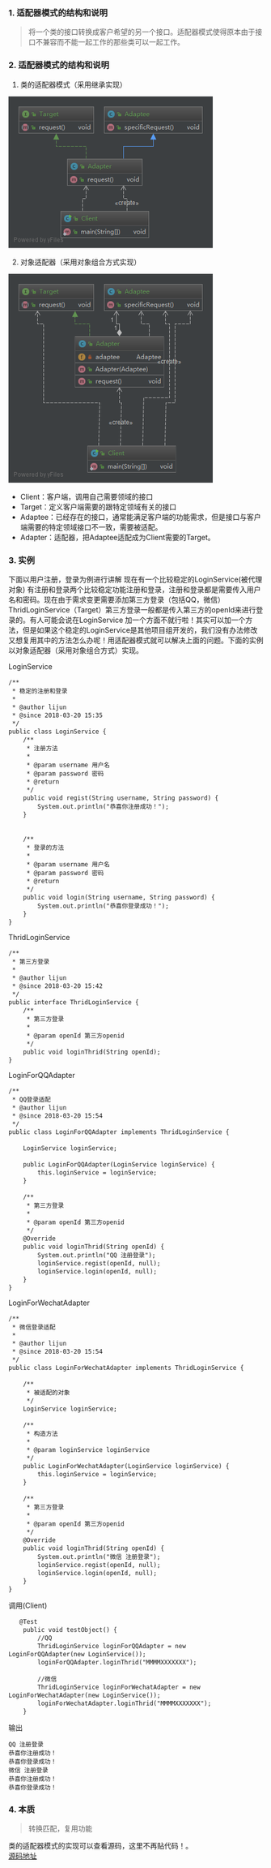 ### 1. 适配器模式的结构和说明
> 将一个类的接口转换成客户希望的另一个接口。适配器模式使得原本由于接口不兼容而不能一起工作的那些类可以一起工作。
### 2. 适配器模式的结构和说明

1. 类的适配器模式（采用继承实现）

![image](https://github.com/ljmomo/learn-pattern/blob/master/adapter-pattern/src/main/java/com/junli/structure/extendss/extends.png)

2. 对象适配器（采用对象组合方式实现）

![image](https://github.com/ljmomo/learn-pattern/blob/master/adapter-pattern/src/main/java/com/junli/structure/object/Object.png)

- Client：客户端，调用自己需要领域的接口
- Target：定义客户端需要的跟特定领域有关的接口
- Adaptee：已经存在的接口，通常能满足客户端的功能需求，但是接口与客户端需要的特定领域接口不一致，需要被适配。
- Adapter：适配器，把Adaptee适配成为Client需要的Target。
### 3. 实例
 下面以用户注册，登录为例进行讲解 现在有一个比较稳定的LoginService(被代理对象) 有注册和登录两个比较稳定功能注册和登录，注册和登录都是需要传入用户名和密码。现在由于需求变更需要添加第三方登录（包括QQ，微信）ThridLoginService（Target）第三方登录一般都是传入第三方的openId来进行登录的。有人可能会说在LoginService 加一个方面不就行啦！其实可以加一个方法，但是如果这个稳定的LoginService是其他项目组开发的，我们没有办法修改又想复用其中的方法怎么办呢！用适配器模式就可以解决上面的问题。下面的实例以对象适配器（采用对象组合方式）实现。


LoginService

```
/**
 * 稳定的注册和登录
 *
 * @author lijun
 * @since 2018-03-20 15:35
 */
public class LoginService {
    /**
     * 注册方法
     *
     * @param username 用户名
     * @param password 密码
     * @return
     */
    public void regist(String username, String password) {
        System.out.println("恭喜你注册成功！");
    }


    /**
     * 登录的方法
     *
     * @param username 用户名
     * @param password 密码
     * @return
     */
    public void login(String username, String password) {
        System.out.println("恭喜你登录成功！");
    }
}
```


ThridLoginService
```
/**
 * 第三方登录
 *
 * @author lijun
 * @since 2018-03-20 15:42
 */
public interface ThridLoginService {
    /**
     * 第三方登录
     *
     * @param openId 第三方openid
     */
    public void loginThrid(String openId);
}

```

LoginForQQAdapter 
```
/**
 * QQ登录适配
 * @author lijun
 * @since 2018-03-20 15:54
 */
public class LoginForQQAdapter implements ThridLoginService {

    LoginService loginService;

    public LoginForQQAdapter(LoginService loginService) {
        this.loginService = loginService;
    }

    /**
     * 第三方登录
     *
     * @param openId 第三方openid
     */
    @Override
    public void loginThrid(String openId) {
        System.out.println("QQ 注册登录");
        loginService.regist(openId, null);
        loginService.login(openId, null);
    }
}

```
LoginForWechatAdapter

```
/**
 * 微信登录适配
 *
 * @author lijun
 * @since 2018-03-20 15:54
 */
public class LoginForWechatAdapter implements ThridLoginService {

    /**
     * 被适配的对象
     */
    LoginService loginService;

    /**
     * 构造方法
     *
     * @param loginService loginService
     */
    public LoginForWechatAdapter(LoginService loginService) {
        this.loginService = loginService;
    }

    /**
     * 第三方登录
     *
     * @param openId 第三方openid
     */
    @Override
    public void loginThrid(String openId) {
        System.out.println("微信 注册登录");
        loginService.regist(openId, null);
        loginService.login(openId, null);
    }
}

```

调用(Client)

```
   @Test
    public void testObject() {
        //QQ
        ThridLoginService loginForQQAdapter = new LoginForQQAdapter(new LoginService());
        loginForQQAdapter.loginThrid("MMMMXXXXXXX");

        //微信
        ThridLoginService loginForWechatAdapter = new LoginForWechatAdapter(new LoginService());
        loginForWechatAdapter.loginThrid("MMMMXXXXXXX");
    }
```

输出

```
QQ 注册登录
恭喜你注册成功！
恭喜你登录成功！
微信 注册登录
恭喜你注册成功！
恭喜你登录成功！
```

### 4. 本质
> 转换匹配，复用功能

  类的适配器模式的实现可以查看源码，这里不再贴代码！。   
[源码地址](https://github.com/ljmomo/learn-pattern)
